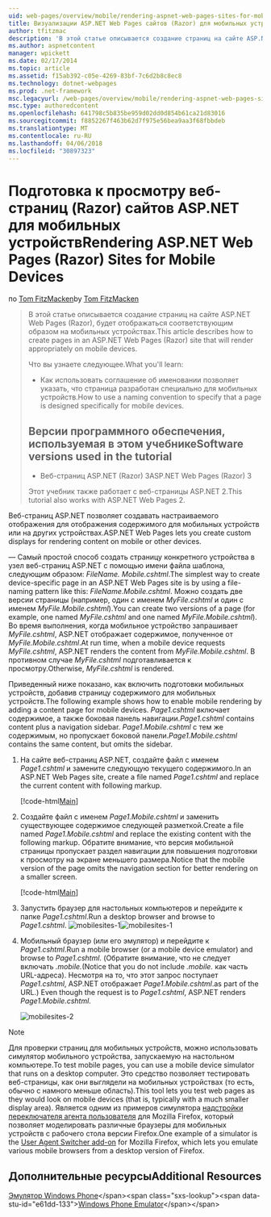 ```yaml
---
uid: web-pages/overview/mobile/rendering-aspnet-web-pages-sites-for-mobile-devices
title: Визуализации ASP.NET Web Pages сайтов (Razor) для мобильных устройств | Документы Microsoft
author: tfitzmac
description: 'В этой статье описывается создание страниц на сайте ASP.NET Web Pages (Razor), будет отображаться соответствующим образом на мобильных устройствах. Вы узнаете: как вы...'
ms.author: aspnetcontent
manager: wpickett
ms.date: 02/17/2014
ms.topic: article
ms.assetid: f15ab392-c05e-4269-83bf-7c6d2b8c8ec8
ms.technology: dotnet-webpages
ms.prod: .net-framework
msc.legacyurl: /web-pages/overview/mobile/rendering-aspnet-web-pages-sites-for-mobile-devices
msc.type: authoredcontent
ms.openlocfilehash: 641798c5b835be959d02dd0d854b61ca21d83016
ms.sourcegitcommit: f8852267f463b62d7f975e56bea9aa3f68fbbdeb
ms.translationtype: MT
ms.contentlocale: ru-RU
ms.lasthandoff: 04/06/2018
ms.locfileid: "30897323"
---
```

<a name="rendering-aspnet-web-pages-razor-sites-for-mobile-devices"></a><span data-ttu-id="e61dd-104">Подготовка к просмотру веб-страниц (Razor) сайтов ASP.NET для мобильных устройств</span><span class="sxs-lookup"><span data-stu-id="e61dd-104">Rendering ASP.NET Web Pages (Razor) Sites for Mobile Devices</span></span>
====================
<span data-ttu-id="e61dd-105">по [Tom FitzMacken](https://github.com/tfitzmac)</span><span class="sxs-lookup"><span data-stu-id="e61dd-105">by [Tom FitzMacken](https://github.com/tfitzmac)</span></span>

> <span data-ttu-id="e61dd-106">В этой статье описывается создание страниц на сайте ASP.NET Web Pages (Razor), будет отображаться соответствующим образом на мобильных устройствах.</span><span class="sxs-lookup"><span data-stu-id="e61dd-106">This article describes how to create pages in an ASP.NET Web Pages (Razor) site that will render appropriately on mobile devices.</span></span>
> 
> <span data-ttu-id="e61dd-107">Что вы узнаете следующее.</span><span class="sxs-lookup"><span data-stu-id="e61dd-107">What you'll learn:</span></span>
> 
> - <span data-ttu-id="e61dd-108">Как использовать соглашение об именовании позволяет указать, что страница разработан специально для мобильных устройств.</span><span class="sxs-lookup"><span data-stu-id="e61dd-108">How to use a naming convention to specify that a page is designed specifically for mobile devices.</span></span>
>   
> 
> ## <a name="software-versions-used-in-the-tutorial"></a><span data-ttu-id="e61dd-109">Версии программного обеспечения, используемая в этом учебнике</span><span class="sxs-lookup"><span data-stu-id="e61dd-109">Software versions used in the tutorial</span></span>
> 
> 
> - <span data-ttu-id="e61dd-110">Веб-страниц ASP.NET (Razor) 3</span><span class="sxs-lookup"><span data-stu-id="e61dd-110">ASP.NET Web Pages (Razor) 3</span></span>
>   
> 
> <span data-ttu-id="e61dd-111">Этот учебник также работает с веб-страницы ASP.NET 2.</span><span class="sxs-lookup"><span data-stu-id="e61dd-111">This tutorial also works with ASP.NET Web Pages 2.</span></span>


<span data-ttu-id="e61dd-112">Веб-страниц ASP.NET позволяет создавать настраиваемого отображения для отображения содержимого для мобильных устройств или на других устройствах.</span><span class="sxs-lookup"><span data-stu-id="e61dd-112">ASP.NET Web Pages lets you create custom displays for rendering content on mobile or other devices.</span></span>

<span data-ttu-id="e61dd-113">— Самый простой способ создать страницу конкретного устройства в узел веб-страниц ASP.NET с помощью имени файла шаблона, следующим образом: <em>FileName.</em> <em>Mobile</em><em>.cshtml</em>.</span><span class="sxs-lookup"><span data-stu-id="e61dd-113">The simplest way to create device-specific page in an ASP.NET Web Pages site is by using a file-naming pattern like this: <em>FileName.</em><em>Mobile</em><em>.cshtml</em>.</span></span> <span data-ttu-id="e61dd-114">Можно создать две версии страницы (например, один с именем <em>MyFile.cshtml</em> и один с именем <em>MyFile.Mobile.cshtml</em>).</span><span class="sxs-lookup"><span data-stu-id="e61dd-114">You can create two versions of a page (for example, one named <em>MyFile.cshtml</em> and one named <em>MyFile.Mobile.cshtml</em>).</span></span> <span data-ttu-id="e61dd-115">Во время выполнения, когда мобильное устройство запрашивает <em>MyFile.cshtml</em>, ASP.NET отображает содержимое, полученное от <em>MyFile.Mobile.cshtml</em>.</span><span class="sxs-lookup"><span data-stu-id="e61dd-115">At run time, when a mobile device requests <em>MyFile.cshtml</em>, ASP.NET renders the content from <em>MyFile.Mobile.cshtml</em>.</span></span> <span data-ttu-id="e61dd-116">В противном случае <em>MyFile.cshtml</em> подготавливается к просмотру.</span><span class="sxs-lookup"><span data-stu-id="e61dd-116">Otherwise, <em>MyFile.cshtml</em> is rendered.</span></span>

<span data-ttu-id="e61dd-117">Приведенный ниже показано, как включить подготовки мобильных устройств, добавив страницу содержимого для мобильных устройств.</span><span class="sxs-lookup"><span data-stu-id="e61dd-117">The following example shows how to enable mobile rendering by adding a content page for mobile devices.</span></span> <span data-ttu-id="e61dd-118">*Page1.cshtml* включает содержимое, а также боковая панель навигации.</span><span class="sxs-lookup"><span data-stu-id="e61dd-118">*Page1.cshtml* contains content plus a navigation sidebar.</span></span> <span data-ttu-id="e61dd-119">*Page1.Mobile.cshtml* с тем же содержимым, но пропускает боковой панели.</span><span class="sxs-lookup"><span data-stu-id="e61dd-119">*Page1.Mobile.cshtml* contains the same content, but omits the sidebar.</span></span>

1. <span data-ttu-id="e61dd-120">На сайте веб-страниц ASP.NET, создайте файл с именем *Page1.cshtml* и замените следующую текущего содержимого.</span><span class="sxs-lookup"><span data-stu-id="e61dd-120">In an ASP.NET Web Pages site, create a file named *Page1.cshtml* and replace the current content with following markup.</span></span>

    [!code-html[Main](rendering-aspnet-web-pages-sites-for-mobile-devices/samples/sample1.html)]
2. <span data-ttu-id="e61dd-121">Создайте файл с именем *Page1.Mobile.cshtml* и заменить существующее содержимое следующей разметкой.</span><span class="sxs-lookup"><span data-stu-id="e61dd-121">Create a file named *Page1.Mobile.cshtml* and replace the existing content with the following markup.</span></span> <span data-ttu-id="e61dd-122">Обратите внимание, что версия мобильной страницы пропускает раздел навигации для повышения подготовки к просмотру на экране меньшего размера.</span><span class="sxs-lookup"><span data-stu-id="e61dd-122">Notice that the mobile version of the page omits the navigation section for better rendering on a smaller screen.</span></span>

    [!code-html[Main](rendering-aspnet-web-pages-sites-for-mobile-devices/samples/sample2.html)]
3. <span data-ttu-id="e61dd-123">Запустить браузер для настольных компьютеров и перейдите к папке *Page1.cshtml*.</span><span class="sxs-lookup"><span data-stu-id="e61dd-123">Run a desktop browser and browse to *Page1.cshtml*.</span></span> <span data-ttu-id="e61dd-124">![mobilesites-1](rendering-aspnet-web-pages-sites-for-mobile-devices/_static/image1.png)</span><span class="sxs-lookup"><span data-stu-id="e61dd-124">![mobilesites-1](rendering-aspnet-web-pages-sites-for-mobile-devices/_static/image1.png)</span></span>
4. <span data-ttu-id="e61dd-125">Мобильный браузер (или его эмулятор) и перейдите к *Page1.cshtml*.</span><span class="sxs-lookup"><span data-stu-id="e61dd-125">Run a mobile browser (or a mobile device emulator) and browse to *Page1.cshtml*.</span></span> <span data-ttu-id="e61dd-126">(Обратите внимание, что не следует включать *.mobile.*</span><span class="sxs-lookup"><span data-stu-id="e61dd-126">(Notice that you do not include *.mobile.*</span></span> <span data-ttu-id="e61dd-127">как часть URL-адреса). Несмотря на то, что этот запрос поступает *Page1.cshtml*, ASP.NET отображает *Page1.Mobile.cshtml*.</span><span class="sxs-lookup"><span data-stu-id="e61dd-127">as part of the URL.) Even though the request is to *Page1.cshtml*, ASP.NET renders *Page1.Mobile.cshtml*.</span></span>

    ![mobilesites-2](rendering-aspnet-web-pages-sites-for-mobile-devices/_static/image2.png)

> [!NOTE]
> <span data-ttu-id="e61dd-129">Для проверки страниц для мобильных устройств, можно использовать симулятор мобильного устройства, запускаемую на настольном компьютере.</span><span class="sxs-lookup"><span data-stu-id="e61dd-129">To test mobile pages, you can use a mobile device simulator that runs on a desktop computer.</span></span> <span data-ttu-id="e61dd-130">Это средство позволяет тестировать веб-страницы, как они выглядели на мобильных устройствах (то есть, обычно с намного меньше область).</span><span class="sxs-lookup"><span data-stu-id="e61dd-130">This tool lets you test web pages as they would look on mobile devices (that is, typically with a much smaller display area).</span></span> <span data-ttu-id="e61dd-131">Является одним из примеров симулятора [надстройки переключателя агента пользователя](http://addons.mozilla.org/firefox/addon/user-agent-switcher/) для Mozilla Firefox, который позволяет моделировать различные браузеры для мобильных устройств с рабочего стола версии Firefox.</span><span class="sxs-lookup"><span data-stu-id="e61dd-131">One example of a simulator is the [User Agent Switcher add-on](http://addons.mozilla.org/firefox/addon/user-agent-switcher/) for Mozilla Firefox, which lets you emulate various mobile browsers from a desktop version of Firefox.</span></span>


<a id="Additional_Resources"></a>
## <a name="additional-resources"></a><span data-ttu-id="e61dd-132">Дополнительные ресурсы</span><span class="sxs-lookup"><span data-stu-id="e61dd-132">Additional Resources</span></span>


<span data-ttu-id="e61dd-133">[Эмулятор Windows Phone](https://msdn.microsoft.com/library/ff402563(v=VS.92).aspx)</span><span class="sxs-lookup"><span data-stu-id="e61dd-133">[Windows Phone Emulator](https://msdn.microsoft.com/library/ff402563(v=VS.92).aspx)</span></span>
